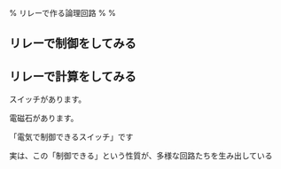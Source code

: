 % リレーで作る論理回路
%
%

## リレーで制御をしてみる

## リレーで計算をしてみる

スイッチがあります。

電磁石があります。

「電気で制御できるスイッチ」です

実は、この「制御できる」という性質が、多様な回路たちを生み出している

